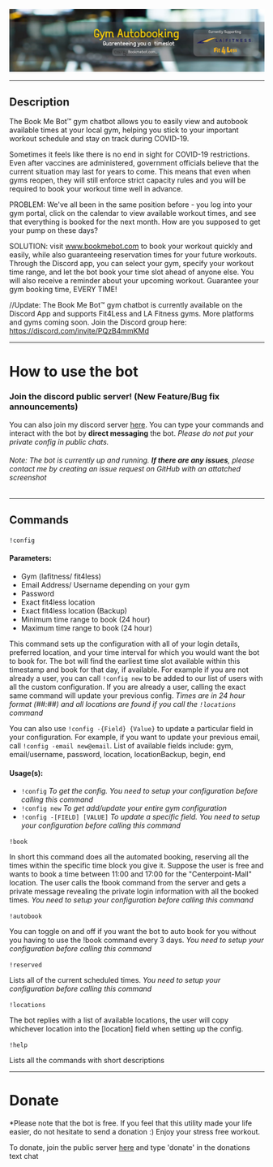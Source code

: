 [![Gym-Booking-Discord-Bot](images/readme-image.jpg)](https://bookmebot.com/)

*  *  *  *  *

## Description
The Book Me Bot™ gym chatbot allows you to easily view and autobook available times at your local gym, helping you stick to your important workout schedule and stay on track during COVID-19.

Sometimes it feels like there is no end in sight for COVID-19 restrictions. Even after vaccines are administered, government officials believe that the current situation may last for years to come. This means that even when gyms reopen, they will still enforce strict capacity rules and you will be required to book your workout time well in advance.

PROBLEM: We've all been in the same position before - you log into your gym portal, click on the calendar to view available workout times, and see that everything is booked for the next month. How are you supposed to get your pump on these days?

SOLUTION: visit www.bookmebot.com to book your workout quickly and easily, while also guaranteeing reservation times for your future workouts. Through the Discord app, you can select your gym, specify your workout time range, and let the bot book your time slot ahead of anyone else. You will also receive a reminder about your upcoming workout. Guarantee your gym booking time, EVERY TIME!

//Update: The Book Me Bot™ gym chatbot is currently available on the Discord App and supports Fit4Less and LA Fitness gyms. More platforms and gyms coming soon. Join the Discord group here: https://discord.com/invite/PQzB4mmKMd

*  *  *  *  *

# How to use the bot 

### Join the discord public server! (New Feature/Bug fix announcements)
You can also join my discord server [here](https://discord.gg/PQzB4mmKMd). You can type your commands and interact with the bot by **direct messaging** the bot. *Please do not put your private config in public chats.*

###### *Note*: The bot is currently up and running. **If there are any issues**, please contact me by creating an issue request on GitHub with an attatched screenshot


*  *  *  *  *

## Commands
`!config`
#### Parameters:
- Gym (lafitness/ fit4less)
- Email Address/ Username depending on your gym
- Password
- Exact fit4less location
- Exact fit4less location (Backup)
- Minimum time range to book (24 hour)
- Maximum time range to book (24 hour)

This command sets up the configuration with all of your login details, preferred location, and your time interval for which you would want the bot to book for. The bot will find the earliest time slot available within this timestamp and book for that day, if available. For example if you are not already a user, you can call `!config new` to be added to our list of users with all the custom configuration. If you are already a user, calling the exact same command will update your previous config. *Times are in 24 hour format (##:##) and all locations are found if you call the `!locations` command*

You can also use `!config -{Field} {Value}` to update a particular field in your configuration. For example, if you want to update your previous email, call `!config -email new@email`. List of available fields include: gym, email/username, password, location, locationBackup, begin, end

#### Usage(s):

- `!config` *To get the config. You need to setup your configuration before calling this command*
- `!config new` *To get add/update your entire gym configuration*
- `!config -[FIELD] [VALUE]` *To update a specific field. You need to setup your configuration before calling this command*


`!book` 

In short this command does all the automated booking, reserving all the times within the specific time block you give it. Suppose the user is free and wants to book a time between 11:00 and 17:00 for the "Centerpoint-Mall" location. The user calls the !book command from the server and gets a private message revealing the private login information with all the booked times. *You need to setup your configuration before calling this command*

`!autobook` 

You can toggle on and off if you want the bot to auto book for you without you having to use the !book command every 3 days. *You need to setup your configuration before calling this command*

`!reserved`

Lists all of the current scheduled times. *You need to setup your configuration before calling this command*  

`!locations`

The bot replies with a list of available locations, the user will copy whichever location into the [location] field when setting up the config.

`!help`

Lists all the commands with short descriptions

*  *  *  *  *
# Donate
*Please note that the bot is free. If you feel that this utility made your life easier, do not hesitate to send a donation :) Enjoy your stress free workout. 

To donate, join the public server [here](https://discord.gg/PQzB4mmKMd) and type 'donate' in the donations text chat
